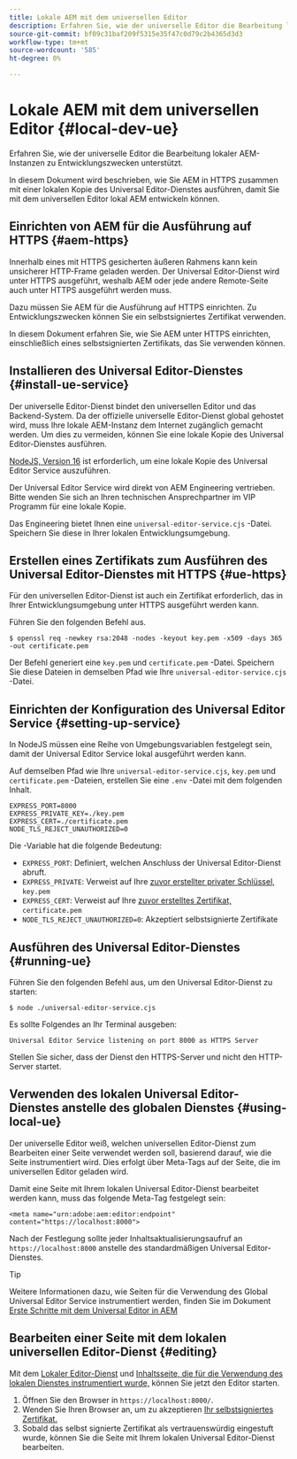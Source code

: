 ```yaml
---
title: Lokale AEM mit dem universellen Editor
description: Erfahren Sie, wie der universelle Editor die Bearbeitung lokaler AEM-Instanzen zu Entwicklungszwecken unterstützt.
source-git-commit: bf09c31baf209f5315e35f47c0d79c2b4365d3d3
workflow-type: tm+mt
source-wordcount: '585'
ht-degree: 0%

---
```



# Lokale AEM mit dem universellen Editor {#local-dev-ue}

Erfahren Sie, wie der universelle Editor die Bearbeitung lokaler AEM-Instanzen zu Entwicklungszwecken unterstützt.

In diesem Dokument wird beschrieben, wie Sie AEM in HTTPS zusammen mit einer lokalen Kopie des Universal Editor-Dienstes ausführen, damit Sie mit dem universellen Editor lokal AEM entwickeln können.

## Einrichten von AEM für die Ausführung auf HTTPS {#aem-https}

Innerhalb eines mit HTTPS gesicherten äußeren Rahmens kann kein unsicherer HTTP-Frame geladen werden. Der Universal Editor-Dienst wird unter HTTPS ausgeführt, weshalb AEM oder jede andere Remote-Seite auch unter HTTPS ausgeführt werden muss.

Dazu müssen Sie AEM für die Ausführung auf HTTPS einrichten. Zu Entwicklungszwecken können Sie ein selbstsigniertes Zertifikat verwenden.

In diesem Dokument erfahren Sie, wie Sie AEM unter HTTPS einrichten, einschließlich eines selbstsignierten Zertifikats, das Sie verwenden können.

## Installieren des Universal Editor-Dienstes {#install-ue-service}

Der universelle Editor-Dienst bindet den universellen Editor und das Backend-System. Da der offizielle universelle Editor-Dienst global gehostet wird, muss Ihre lokale AEM-Instanz dem Internet zugänglich gemacht werden. Um dies zu vermeiden, können Sie eine lokale Kopie des Universal Editor-Dienstes ausführen.

[NodeJS, Version 16](https://nodejs.org/en/download/releases) ist erforderlich, um eine lokale Kopie des Universal Editor Service auszuführen.

Der Universal Editor Service wird direkt von AEM Engineering vertrieben. Bitte wenden Sie sich an Ihren technischen Ansprechpartner im VIP Programm für eine lokale Kopie.

Das Engineering bietet Ihnen eine `universal-editor-service.cjs` -Datei. Speichern Sie diese in Ihrer lokalen Entwicklungsumgebung.

## Erstellen eines Zertifikats zum Ausführen des Universal Editor-Dienstes mit HTTPS {#ue-https}

Für den universellen Editor-Dienst ist auch ein Zertifikat erforderlich, das in Ihrer Entwicklungsumgebung unter HTTPS ausgeführt werden kann.

Führen Sie den folgenden Befehl aus.

```text
$ openssl req -newkey rsa:2048 -nodes -keyout key.pem -x509 -days 365 -out certificate.pem
```

Der Befehl generiert eine `key.pem` und `certificate.pem` -Datei. Speichern Sie diese Dateien in demselben Pfad wie Ihre `universal-editor-service.cjs` -Datei.

## Einrichten der Konfiguration des Universal Editor Service {#setting-up-service}

In NodeJS müssen eine Reihe von Umgebungsvariablen festgelegt sein, damit der Universal Editor Service lokal ausgeführt werden kann.

Auf demselben Pfad wie Ihre `universal-editor-service.cjs`, `key.pem` und `certificate.pem` -Dateien, erstellen Sie eine `.env` -Datei mit dem folgenden Inhalt.

```text
EXPRESS_PORT=8000
EXPRESS_PRIVATE_KEY=./key.pem
EXPRESS_CERT=./certificate.pem
NODE_TLS_REJECT_UNAUTHORIZED=0
```

Die -Variable hat die folgende Bedeutung:

* `EXPRESS_PORT`: Definiert, welchen Anschluss der Universal Editor-Dienst abruft.
* `EXPRESS_PRIVATE`: Verweist auf Ihre [zuvor erstellter privater Schlüssel,](#ue-https) `key.pem`
* `EXPRESS_CERT`: Verweist auf Ihre [zuvor erstelltes Zertifikat,](#ue-https) `certificate.pem`
* `NODE_TLS_REJECT_UNAUTHORIZED=0`: Akzeptiert selbstsignierte Zertifikate

## Ausführen des Universal Editor-Dienstes {#running-ue}

Führen Sie den folgenden Befehl aus, um den Universal Editor-Dienst zu starten:

```text
$ node ./universal-editor-service.cjs
```

Es sollte Folgendes an Ihr Terminal ausgeben:

```text
Universal Editor Service listening on port 8000 as HTTPS Server
```

Stellen Sie sicher, dass der Dienst den HTTPS-Server und nicht den HTTP-Server startet.

## Verwenden des lokalen Universal Editor-Dienstes anstelle des globalen Dienstes {#using-local-ue}

Der universelle Editor weiß, welchen universellen Editor-Dienst zum Bearbeiten einer Seite verwendet werden soll, basierend darauf, wie die Seite instrumentiert wird. Dies erfolgt über Meta-Tags auf der Seite, die im universellen Editor geladen wird.

Damit eine Seite mit Ihrem lokalen Universal Editor-Dienst bearbeitet werden kann, muss das folgende Meta-Tag festgelegt sein:

```
<meta name="urn:adobe:aem:editor:endpoint" content="https://localhost:8000">
```

Nach der Festlegung sollte jeder Inhaltsaktualisierungsaufruf an `https://localhost:8000` anstelle des standardmäßigen Universal Editor-Dienstes.

>[!TIP]
>
>Weitere Informationen dazu, wie Seiten für die Verwendung des Global Universal Editor Service instrumentiert werden, finden Sie im Dokument [Erste Schritte mit dem Universal Editor in AEM](/help/implementing/universal-editor/getting-started.md#instrument-page)

## Bearbeiten einer Seite mit dem lokalen universellen Editor-Dienst {#editing}

Mit dem [Lokaler Editor-Dienst](#running-ue) und [Inhaltsseite, die für die Verwendung des lokalen Dienstes instrumentiert wurde,](#using-loca-ue) können Sie jetzt den Editor starten.

1. Öffnen Sie den Browser in `https://localhost:8000/`.
1. Wenden Sie Ihren Browser an, um zu akzeptieren [Ihr selbstsigniertes Zertifikat.](#ue-https)
1. Sobald das selbst signierte Zertifikat als vertrauenswürdig eingestuft wurde, können Sie die Seite mit Ihrem lokalen Universal Editor-Dienst bearbeiten.
